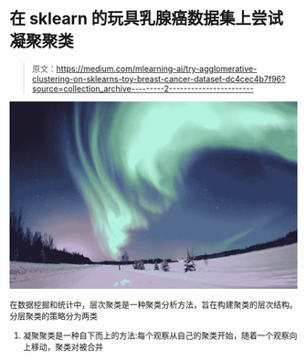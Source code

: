 # 在 sklearn 的玩具乳腺癌数据集上尝试凝聚聚类

> 原文：<https://medium.com/mlearning-ai/try-agglomerative-clustering-on-sklearns-toy-breast-cancer-dataset-dc4cec4b7f96?source=collection_archive---------2----------------------->

![](img/777cf997ef7177b3583b547695148dd9.png)

在数据挖掘和统计中，层次聚类是一种聚类分析方法，旨在构建聚类的层次结构。分层聚类的策略分为两类

1.  凝聚聚类是一种自下而上的方法:每个观察从自己的聚类开始，随着一个观察向上移动，聚类对被合并